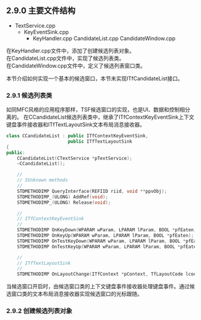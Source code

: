 ## 2.9.0 主要文件结构

- TextService.cpp
  - KeyEventSink.cpp
    - KeyHandler.cpp
CandidateList.cpp
CandidateWindow.cpp

在KeyHandler.cpp文件中，添加了创建候选列表对象。<br/>
在CandidateList.cpp文件中，实现了候选列表类。<br/>
在CandidateWindow.cpp文件中，定义了候选列表窗口类。<br/>

本节介绍如何实现一个基本的候选窗口，本节未实现ITfCandidateList接口。

### 2.9.1 候选列表类

如同MFC风格的应用程序那样，TSF候选窗口的实现，也是UI、数据和控制相分离的。
在CCandidateList候选列表类中，继承了ITfContextKeyEventSink上下文键盘事件接收器和ITfTextLayoutSink文本布局消息接收器。

```C++
class CCandidateList : public ITfContextKeyEventSink,
                       public ITfTextLayoutSink
{
public:
    CCandidateList(CTextService *pTextService);
    ~CCandidateList();

    //
    // IUnknown methods
    //
    STDMETHODIMP QueryInterface(REFIID riid, void **ppvObj);
    STDMETHODIMP_(ULONG) AddRef(void);
    STDMETHODIMP_(ULONG) Release(void);

    //
    // ITfContextKeyEventSink
    //
    STDMETHODIMP OnKeyDown(WPARAM wParam, LPARAM lParam, BOOL *pfEaten);
    STDMETHODIMP OnKeyUp(WPARAM wParam, LPARAM lParam, BOOL *pfEaten);
    STDMETHODIMP OnTestKeyDown(WPARAM wParam, LPARAM lParam, BOOL *pfEaten);
    STDMETHODIMP OnTestKeyUp(WPARAM wParam, LPARAM lParam, BOOL *pfEaten);

    //
    // ITfTextLayoutSink
    //
    STDMETHODIMP OnLayoutChange(ITfContext *pContext, TfLayoutCode lcode, ITfContextView *pContextView);
```

当候选窗口开启时，由候选窗口类的上下文键盘事件接收器处理键盘事件。通过候选窗口类的文本布局消息接收器实现候选窗口的光标跟随。

### 2.9.2 创建候选列表对象
